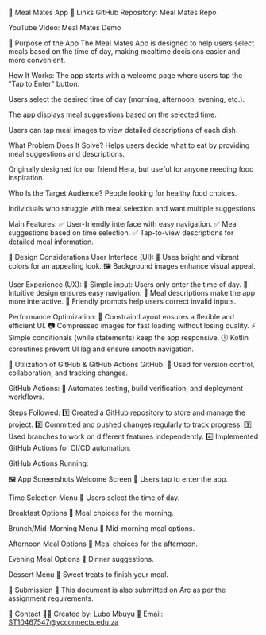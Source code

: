 📱 Meal Mates App
🔗 Links
GitHub Repository: Meal Mates Repo

YouTube Video: Meal Mates Demo

📌 Purpose of the App
The Meal Mates App is designed to help users select meals based on the time of day, making mealtime decisions easier and more convenient.

How It Works:
The app starts with a welcome page where users tap the "Tap to Enter" button.

Users select the desired time of day (morning, afternoon, evening, etc.).

The app displays meal suggestions based on the selected time.

Users can tap meal images to view detailed descriptions of each dish.

What Problem Does It Solve?
Helps users decide what to eat by providing meal suggestions and descriptions.

Originally designed for our friend Hera, but useful for anyone needing food inspiration.

Who Is the Target Audience?
People looking for healthy food choices.

Individuals who struggle with meal selection and want multiple suggestions.

Main Features:
✅ User-friendly interface with easy navigation.
✅ Meal suggestions based on time selection.
✅ Tap-to-view descriptions for detailed meal information.

🎨 Design Considerations
User Interface (UI):
🎨 Uses bright and vibrant colors for an appealing look.
🖼️ Background images enhance visual appeal.

User Experience (UX):
🔹 Simple input: Users only enter the time of day.
🔹 Intuitive design ensures easy navigation.
🔹 Meal descriptions make the app more interactive.
🔹 Friendly prompts help users correct invalid inputs.

Performance Optimization:
🚀 ConstraintLayout ensures a flexible and efficient UI.
📷 Compressed images for fast loading without losing quality.
⚡ Simple conditionals (while statements) keep the app responsive.
🕒 Kotlin coroutines prevent UI lag and ensure smooth navigation.

🔄 Utilization of GitHub & GitHub Actions
GitHub:
📌 Used for version control, collaboration, and tracking changes.

GitHub Actions:
🔄 Automates testing, build verification, and deployment workflows.

Steps Followed:
1️⃣ Created a GitHub repository to store and manage the project.
2️⃣ Committed and pushed changes regularly to track progress.
3️⃣ Used branches to work on different features independently.
4️⃣ Implemented GitHub Actions for CI/CD automation.

GitHub Actions Running:


🖼️ App Screenshots
Welcome Screen
📌 Users tap to enter the app.


Time Selection Menu
📌 Users select the time of day.


Breakfast Options
📌 Meal choices for the morning.


Brunch/Mid-Morning Menu
📌 Mid-morning meal options.


Afternoon Meal Options
📌 Meal choices for the afternoon.


Evening Meal Options
📌 Dinner suggestions.


Dessert Menu
📌 Sweet treats to finish your meal.


📂 Submission
📌 This document is also submitted on Arc as per the assignment requirements.

📧 Contact
👨‍💻 Created by: Lubo Mbuyu
📧 Email: ST10467547@vcconnects.edu.za

